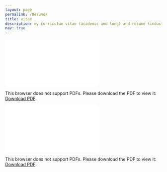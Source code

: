 ```yaml
---
layout: page
permalink: /Resume/
title: vitae
description: my curriculum vitae (academic and long) and resume (industry ready ;-) )
nav: true
---
```


<object data="{{ site.baseurl }}/assets/pdf/CV-JCesarIgnacioEspinoza.pdf" type="application/pdf" width="350px" height="350px">
    <embed src="{{ site.baseurl }}/assets/pdf/CV-JCesarIgnacioEspinoza.pdf">
        <p>This browser does not support PDFs. Please download the PDF to view it: <a href="{{ site.baseurl }}assets/pdf/CV-JCesarIgnacioEspinoza.pdf">Download PDF</a>.</p>
    </embed>
</object>


<object data="{{ site.baseurl }}/assets/pdf/JCesarIgnacioEspinoza-Resume.pdf" type="application/pdf" width="350px" height="350px">
    <embed src="{{ site.baseurl }}/assets/pdf/JCesarIgnacioEspinoza-Resume.pdf">
        <p>This browser does not support PDFs. Please download the PDF to view it: <a href="{{ site.baseurl }}assets/pdf/JCesarIgnacioEspinoza-Resume.pdf">Download PDF</a>.</p>
    </embed>
</object>

